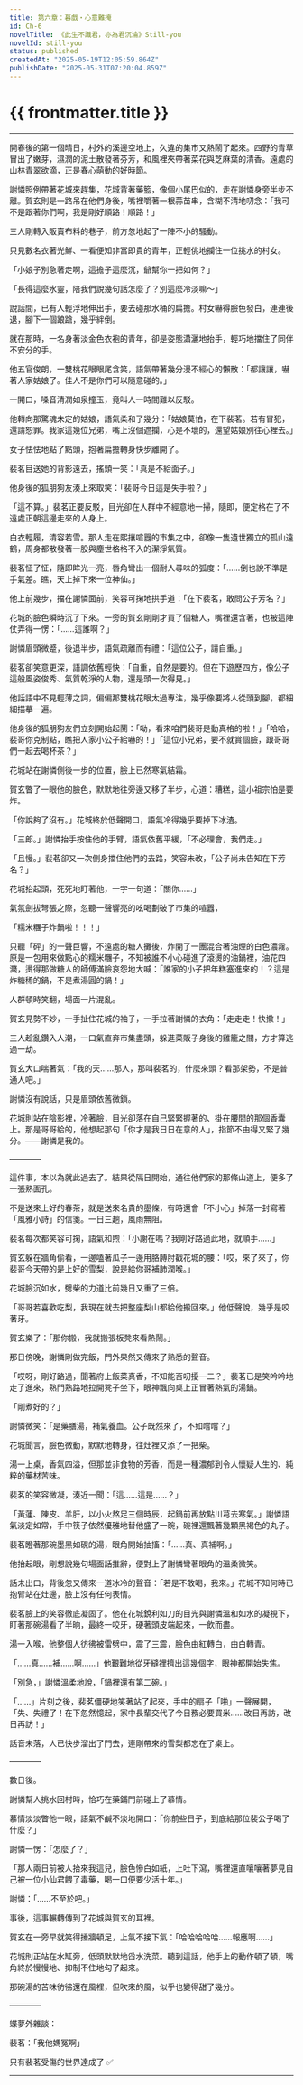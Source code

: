 ```yaml
---
title: 第六章：暮戲・心意難掩
id: Ch-6
novelTitle: 《此生不識君，亦為君沉淪》Still-you
novelId: still-you
status: published
createdAt: "2025-05-19T12:05:59.864Z"
publishDate: "2025-05-31T07:20:04.859Z"
---
```


# {{ frontmatter.title }}

<script setup>
import { useData } from 'vitepress'
const { frontmatter } = useData()
// 如果需要 withBase，可以取消註解下一行
// import { withBase } from 'vitepress'
</script>

---

開春後的第一個晴日，村外的溪邊空地上，久違的集市又熱鬧了起來。四野的青草冒出了嫩芽，濕潤的泥土散發著芬芳，和風裡夾帶著菜花與芝麻葉的清香。遠處的山林青翠欲滴，正是春心萌動的好時節。

謝憐照例帶著花城來趕集，花城背著藥籃，像個小尾巴似的，走在謝憐身旁半步不離。賀玄則是一路吊在他們身後，嘴裡嚼著一根蒜苗串，含糊不清地叨念：「我可不是跟著你們啊，我是剛好順路！順路！」

三人剛轉入販賣布料的巷子，前方忽地起了一陣不小的騷動。

只見數名衣著光鮮、一看便知非富即貴的青年，正輕佻地攔住一位挑水的村女。

「小娘子別急著走啊，這擔子這麼沉，爺幫你一把如何？」

「長得這麼水靈，陪我們說幾句話怎麼了？別這麼冷淡嘛～」

說話間，已有人輕浮地伸出手，要去碰那水桶的扁擔。村女嚇得臉色發白，連連後退，腳下一個踉蹌，幾乎絆倒。

就在那時，一名身著淡金色衣袍的青年，卻是姿態瀟灑地抬手，輕巧地擋住了同伴不安分的手。

他五官俊朗，一雙桃花眼眼尾含笑，語氣帶著幾分漫不經心的懶散：「都讓讓，嚇著人家姑娘了。佳人不是你們可以隨意碰的。」

一開口，嗓音清潤如泉撞玉，竟叫人一時間難以反駁。

他轉向那驚魂未定的姑娘，語氣柔和了幾分：「姑娘莫怕，在下裴茗。若有冒犯，還請恕罪。我家這幾位兄弟，嘴上沒個遮攔，心是不壞的，還望姑娘別往心裡去。」

女子怯怯地點了點頭，抱著扁擔轉身快步離開了。

裴茗目送她的背影遠去，搖頭一笑：「真是不給面子。」

他身後的狐朋狗友湊上來取笑：「裴哥今日這是失手啦？」

「這不算。」裴茗正要反駁，目光卻在人群中不經意地一掃，隨即，便定格在了不遠處正朝這邊走來的人身上。

白衣輕履，清容若雪。那人走在熙攘喧囂的市集之中，卻像一隻遺世獨立的孤山遠鶴，周身都散發著一股與塵世格格不入的潔淨氣質。

裴茗怔了怔，隨即眸光一亮，唇角彎出一個耐人尋味的弧度：「……倒也說不準是手氣差。瞧，天上掉下來一位神仙。」

他上前幾步，擋在謝憐面前，笑容可掬地拱手道：「在下裴茗，敢問公子芳名？」

花城的臉色瞬時沉了下來。一旁的賀玄剛剛才買了個糖人，嘴裡還含著，也被這陣仗弄得一愣：「……這誰啊？」

謝憐眉頭微蹙，後退半步，語氣疏離而有禮：「這位公子，請自重。」

裴茗卻笑意更深，語調依舊輕快：「自重，自然是要的。但在下遊歷四方，像公子這般風姿俊秀、氣質乾淨的人物，還是頭一次得見。」

他話語中不見輕薄之詞，偏偏那雙桃花眼太過專注，幾乎像要將人從頭到腳，都細細描摹一遍。

他身後的狐朋狗友們立刻開始起鬨：「呦，看來咱們裴哥是動真格的啦！」「哈哈，裴哥你克制點，瞧把人家小公子給嚇的！」「這位小兄弟，要不就賞個臉，跟哥哥們一起去喝杯茶？」

花城站在謝憐側後一步的位置，臉上已然寒氣結霜。

賀玄瞥了一眼他的臉色，默默地往旁邊又移了半步，心道：糟糕，這小祖宗怕是要炸。

「你說夠了沒有。」花城終於低聲開口，語氣冷得幾乎要掉下冰渣。

「三郎。」謝憐抬手按住他的手臂，語氣依舊平緩，「不必理會，我們走。」

「且慢。」裴茗卻又一次側身擋住他們的去路，笑容未改，「公子尚未告知在下芳名？」

花城抬起頭，死死地盯著他，一字一句道：「關你……」

氣氛劍拔弩張之際，忽聽一聲響亮的吆喝劃破了市集的喧囂，

「糯米糰子炸鍋啦！！！」

只聽「砰」的一聲巨響，不遠處的糖人攤後，炸開了一團混合著油煙的白色濃霧。原是一包用來做點心的糯米糰子，不知被誰不小心碰進了滾燙的油鍋裡，油花四濺，燙得那做糖人的師傅滿臉哀怨地大喊：「誰家的小子把年糕塞進來的！？這是炸糖稀的鍋，不是煮湯圓的鍋！」

人群頓時笑翻，場面一片混亂。

賀玄見勢不妙，一手扯住花城的袖子，一手拉著謝憐的衣角：「走走走！快撤！」

三人趁亂鑽入人潮，一口氣直奔市集盡頭，躲進菜販子身後的雞籠之間，方才算逃過一劫。

賀玄大口喘著氣：「我的天……那人，那叫裴茗的，什麼來頭？看那架勢，不是普通人吧。」

謝憐沒有說話，只是眉頭依舊微鎖。

花城則站在陰影裡，冷著臉，目光卻落在自己緊緊握著的、掛在腰間的那個香囊上。那是哥哥給的，他想起那句「你才是我日日在意的人」，指節不由得又緊了幾分。——謝憐是我的。

————

這件事，本以為就此過去了。結果從隔日開始，通往他們家的那條山道上，便多了一張熟面孔。

不是送來上好的春茶，就是送來名貴的墨條，有時還會「不小心」掉落一封寫著「風雅小詩」的信箋。一日三趟，風雨無阻。

裴茗每次都笑容可掬，語氣和煦：「小謝在嗎？我剛好路過此地，就順手……」

賀玄躲在牆角偷看，一邊嗑著瓜子一邊用胳膊肘戳花城的腰：「哎，來了來了，你裴哥今天帶的是上好的雪梨，說是給你哥補肺潤喉。」

花城臉沉如水，劈柴的力道比前幾日又重了三倍。

「哥哥若喜歡吃梨，我現在就去把整座梨山都給他搬回來。」他低聲說，幾乎是咬著牙。

賀玄樂了：「那你搬，我就搬張板凳來看熱鬧。」

那日傍晚，謝憐剛做完飯，門外果然又傳來了熟悉的聲音。

「哎呀，剛好路過，聞著府上飯菜真香，不知能否叨擾一二？」裴茗已是笑吟吟地走了進來，熟門熟路地拉開凳子坐下，眼神飄向桌上正冒著熱氣的湯鍋。

「剛煮好的？」

謝憐微笑：「是藥膳湯，補氣養血。公子既然來了，不如嚐嚐？」

花城聞言，臉色微動，默默地轉身，往灶裡又添了一把柴。

湯一上桌，香氣四溢，但那並非食物的芳香，而是一種濃郁到令人懷疑人生的、純粹的藥材苦味。

裴茗的笑容微凝，湊近一聞：「這……這是……？」

「黃蓮、陳皮、羊肝，以小火熬足三個時辰，起鍋前再放點川芎去寒氣。」謝憐語氣淡定如常，手中筷子依然優雅地替他盛了一碗，碗裡還飄著幾顆黑褐色的丸子。

裴茗瞪著那碗墨黑如硯的湯，眼角開始抽搐：「……真、真補啊。」

他抬起眼，剛想說幾句場面話推辭，便對上了謝憐彎著眼角的溫柔微笑。

話未出口，背後忽又傳來一道冰冷的聲音：「若是不敢喝，我來。」花城不知何時已抱臂站在灶邊，臉上沒有任何表情。

裴茗臉上的笑容徹底凝固了。他在花城銳利如刀的目光與謝憐溫和如水的凝視下，盯著那碗湯看了半晌，最終一咬牙，硬著頭皮端起來，一飲而盡。

湯一入喉，他整個人彷彿被雷劈中，震了三震，臉色由紅轉白，由白轉青。

「……真……補……啊……」他艱難地從牙縫裡擠出這幾個字，眼神都開始失焦。

「別急，」謝憐溫柔地說，「鍋裡還有第二碗。」

「……」片刻之後，裴茗僵硬地笑著站了起來，手中的扇子「啪」一聲展開，「失、失禮了！在下忽然憶起，家中長輩交代了今日務必要買米……改日再訪，改日再訪！」

話音未落，人已快步溜出了門去，連剛帶來的雪梨都忘在了桌上。

————

數日後。

謝憐幫人挑水回村時，恰巧在藥鋪門前碰上了慕情。

慕情淡淡瞥他一眼，語氣不鹹不淡地開口：「你前些日子，到底給那位裴公子喝了什麼？」

謝憐一愣：「怎麼了？」

「那人兩日前被人抬來我這兒，臉色慘白如紙，上吐下瀉，嘴裡還直嚷嚷著夢見自己被一位小仙君餵了毒藥，喝一口便要少活十年。」

謝憐：「……不至於吧。」

事後，這事輾轉傳到了花城與賀玄的耳裡。

賀玄在一旁早就笑得捶牆頓足，上氣不接下氣：「哈哈哈哈哈……報應啊……」

花城則正站在水缸旁，低頭默默地舀水洗菜。聽到這話，他手上的動作頓了頓，嘴角終於慢慢地、抑制不住地勾了起來。

那碗湯的苦味彷彿還在風裡，但吹來的風，似乎也變得甜了幾分。

————

蝶夢外雜談：

裴茗：「我他媽冤啊」

只有裴茗受傷的世界達成了 ✅

---

